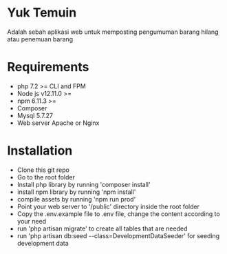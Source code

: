 # Yuk Temuin
Adalah sebah aplikasi web untuk memposting pengumuman barang hilang atau penemuan barang

# Requirements

  - php 7.2 >= CLI and FPM
  - Node js v12.11.0 >=
  - npm 6.11.3 >=
  - Composer
  - Mysql 5.7.27 
  - Web server Apache or Nginx
  
# Installation
- Clone this git repo
- Go to the root folder
- Install php library by running 'composer install'
- install npm library by running 'npm install'
- compile assets by running 'npm run prod'
- Point your web server to '/public' directory inside the root folder
- Copy the .env.example file to .env file, change the content according to your need
- run 'php artisan migrate' to create all tables that are needed
- run 'php artisan db:seed --class=DevelopmentDataSeeder' for seeding development data


